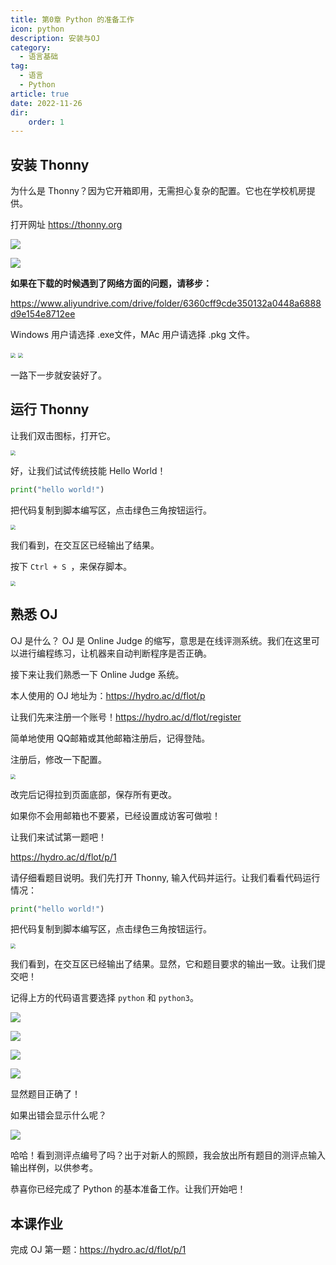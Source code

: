 ```yaml
---
title: 第0章 Python 的准备工作
icon: python
description: 安装与OJ
category:
  - 语言基础
tag:
  - 语言
  - Python
article: true
date: 2022-11-26
dir:
    order: 1
---
```

##  安装 Thonny

为什么是 Thonny？因为它开箱即用，无需担心复杂的配置。它也在学校机房提供。

打开网址 https://thonny.org

![](https://search.pstatic.net/common/?src=https://i.imgur.com/0sBqnt0.jpeg)

![](https://search.pstatic.net/common/?src=https://i.imgur.com/THSqcGt.jpeg)

**如果在下载的时候遇到了网络方面的问题，请移步：**

https://www.aliyundrive.com/drive/folder/6360cff9cde350132a0448a6888d9e154e8712ee

Windows 用户请选择 .exe文件，MAc 用户请选择 .pkg 文件。

<img src="https://search.pstatic.net/common/?src=https://i.imgur.com/D3Aoef4.jpeg" style="zoom:50%;" /> <img src="https://search.pstatic.net/common/?src=https://i.imgur.com/xyLMy6k.jpeg" style="zoom:50%;" />

一路下一步就安装好了。

## 运行 Thonny

让我们双击图标，打开它。

<img src="https://search.pstatic.net/common/?src=https://i.imgur.com/yhNVRlk.jpeg" style="zoom:50%;" />

好，让我们试试传统技能 Hello World！

```python
print("hello world!")
```

把代码复制到脚本编写区，点击绿色三角按钮运行。

<img src="https://search.pstatic.net/common/?src=https://i.imgur.com/JfQ426h.jpeg" style="zoom:50%;" />



我们看到，在交互区已经输出了结果。



按下 `Ctrl + S `，来保存脚本。

<img src="https://search.pstatic.net/common/?src=https://i.imgur.com/pqWQRem.jpeg" style="zoom:50%;" />

## 熟悉 OJ

OJ 是什么？ OJ 是 Online Judge 的缩写，意思是在线评测系统。我们在这里可以进行编程练习，让机器来自动判断程序是否正确。

接下来让我们熟悉一下 Online Judge 系统。

本人使用的 OJ 地址为：https://hydro.ac/d/flot/p

让我们先来注册一个账号！https://hydro.ac/d/flot/register

简单地使用 QQ邮箱或其他邮箱注册后，记得登陆。

注册后，修改一下配置。

<img src="https://search.pstatic.net/common/?src=https://i.imgur.com/Qceou2I.jpeg" style="zoom: 50%;" />



改完后记得拉到页面底部，保存所有更改。

如果你不会用邮箱也不要紧，已经设置成访客可做啦！

让我们来试试第一题吧！

https://hydro.ac/d/flot/p/1

请仔细看题目说明。我们先打开 Thonny,  输入代码并运行。让我们看看代码运行情况：



```python
print("hello world!")
```

把代码复制到脚本编写区，点击绿色三角按钮运行。

<img src="https://search.pstatic.net/common/?src=https://i.imgur.com/JfQ426h.jpeg" style="zoom:50%;" />

我们看到，在交互区已经输出了结果。显然，它和题目要求的输出一致。让我们提交吧！

记得上方的代码语言要选择 `python` 和 `python3`。

![](https://search.pstatic.net/common/?src=https://i.imgur.com/r25nXZa.jpeg)

![](https://search.pstatic.net/common/?src=https://i.imgur.com/7vxwk8Y.jpeg)

![](https://search.pstatic.net/common/?src=https://i.imgur.com/Mg844s2.jpeg)

![](https://search.pstatic.net/common/?src=https://i.imgur.com/pkVb2Ab.jpeg)

显然题目正确了！

如果出错会显示什么呢？

![](https://search.pstatic.net/common/?src=https://i.imgur.com/Wd5gNRe.jpeg)

哈哈！看到测评点编号了吗？出于对新人的照顾，我会放出所有题目的测评点输入输出样例，以供参考。

恭喜你已经完成了 Python 的基本准备工作。让我们开始吧！

## 本课作业

完成 OJ 第一题：https://hydro.ac/d/flot/p/1